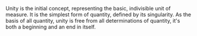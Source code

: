 Unity is the initial concept, representing the basic, indivisible unit of measure. It is the simplest form of quantity, defined by its singularity. As the basis of all quantity, unity is free from all determinations of quantity, it's both a beginning and an end in itself.